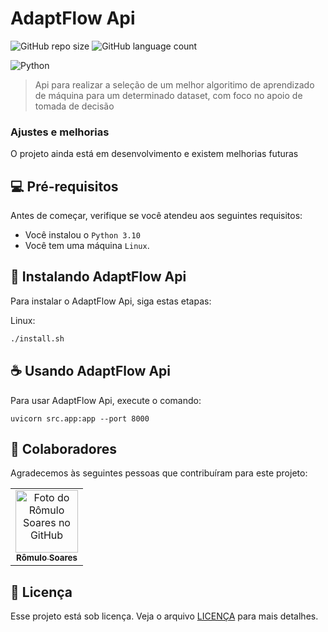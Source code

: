 # AdaptFlow Api

![GitHub repo size](https://img.shields.io/github/repo-size/Self-Adaptive-Systems-IC/adaptflow_api?style=for-the-badge)
![GitHub language count](https://img.shields.io/github/languages/count/Self-Adaptive-Systems-IC/adaptflow_api?style=for-the-badge)


![Python](https://img.shields.io/badge/Python-14354C?style=for-the-badge&logo=python&logoColor=white)

<!-- <img src="imagem.png" alt="Exemplo imagem"> -->

> Api para realizar a seleção de um melhor algoritimo de aprendizado de máquina para um determinado dataset, com foco no apoio de tomada de decisão

### Ajustes e melhorias

O projeto ainda está em desenvolvimento e existem melhorias futuras

## 💻 Pré-requisitos

Antes de começar, verifique se você atendeu aos seguintes requisitos:

- Você instalou o  `Python 3.10`
- Você tem uma máquina `Linux`.
<!-- - Você leu `<guia / link / documentação_relacionada_ao_projeto>`. -->

## 🚀 Instalando AdaptFlow Api

Para instalar o AdaptFlow Api, siga estas etapas:

Linux:
```bash
./install.sh
```


## ☕ Usando AdaptFlow Api

Para usar AdaptFlow Api, execute o comando:

```
uvicorn src.app:app --port 8000
```


## 🤝 Colaboradores

Agradecemos às seguintes pessoas que contribuíram para este projeto:

<table>
  <tr>
    <td align="center">
      <a href="#" title="defina o titulo do link">
        <img src="https://github.com/romulolassoares.png" width="100px;" alt="Foto do Rômulo Soares no GitHub"/><br>
        <sub>
          <b>Rômulo Soares</b>
        </sub>
      </a>
    </td>
  </tr>
</table>


## 📝 Licença

Esse projeto está sob licença. Veja o arquivo [LICENÇA](LICENSE.md) para mais detalhes.